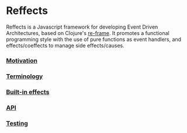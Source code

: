 # Reffects

Reffects is a Javascript framework for developing Event Driven Architectures, based on Clojure's [re-frame](https://github.com/Day8/re-frame). It promotes a functional programming style with the use of pure functions as event handlers, and effects/coeffects to manage side effects/causes.

### [Motivation](./docs/motivation.md)
### [Terminology](./docs/terminology.md)
### [Built-in effects](./docs/built_in_effects.md)
### [API](./docs/api.md)
### [Testing](./docs/testing.md)
